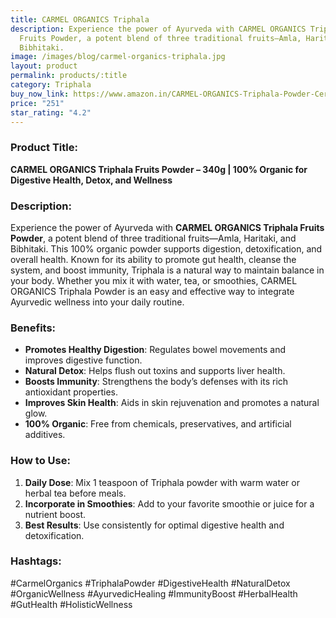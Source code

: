 ```yaml
---
title: CARMEL ORGANICS Triphala
description: Experience the power of Ayurveda with CARMEL ORGANICS Triphala
  Fruits Powder, a potent blend of three traditional fruits—Amla, Haritaki, and
  Bibhitaki.
image: /images/blog/carmel-organics-triphala.jpg
layout: product
permalink: products/:title
category: Triphala
buy_now_link: https://www.amazon.in/CARMEL-ORGANICS-Triphala-Powder-Certified/dp/B08FTCFGSR/ref=sr_1_2_sspa?crid=3AE0V1J1E19HZ&tag=m0150-21
price: "251"
star_rating: "4.2"
---
```

### Product Title:
**CARMEL ORGANICS Triphala Fruits Powder – 340g | 100% Organic for Digestive Health, Detox, and Wellness**

### Description:
Experience the power of Ayurveda with **CARMEL ORGANICS Triphala Fruits Powder**, a potent blend of three traditional fruits—Amla, Haritaki, and Bibhitaki. This 100% organic powder supports digestion, detoxification, and overall health. Known for its ability to promote gut health, cleanse the system, and boost immunity, Triphala is a natural way to maintain balance in your body. Whether you mix it with water, tea, or smoothies, CARMEL ORGANICS Triphala Powder is an easy and effective way to integrate Ayurvedic wellness into your daily routine.

### Benefits:
- **Promotes Healthy Digestion**: Regulates bowel movements and improves digestive function.
- **Natural Detox**: Helps flush out toxins and supports liver health.
- **Boosts Immunity**: Strengthens the body’s defenses with its rich antioxidant properties.
- **Improves Skin Health**: Aids in skin rejuvenation and promotes a natural glow.
- **100% Organic**: Free from chemicals, preservatives, and artificial additives.

### How to Use:
1. **Daily Dose**: Mix 1 teaspoon of Triphala powder with warm water or herbal tea before meals.
2. **Incorporate in Smoothies**: Add to your favorite smoothie or juice for a nutrient boost.
3. **Best Results**: Use consistently for optimal digestive health and detoxification.

### Hashtags:
#CarmelOrganics #TriphalaPowder #DigestiveHealth #NaturalDetox #OrganicWellness #AyurvedicHealing #ImmunityBoost #HerbalHealth #GutHealth #HolisticWellness
